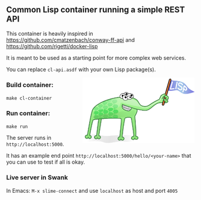 ## Common Lisp container running a simple REST API

This container is heavily inspired in https://github.com/cmatzenbach/conway-ff-api and https://github.com/rigetti/docker-lisp 

It is meant to be used as a starting point for more complex web services.

You can replace `cl-api.asdf` with your own Lisp package(s).

<img src="lispLogo.svg" width=300 align=right>


### Build container:

`make cl-container`

### Run container:

`make run`

The server runs in `http://localhost:5000`.

It has an example end point `http://localhost:5000/hello/<your-name>` that you can use to test if all is okay.

### Live server in Swank

In Emacs:
<code>M-x slime-connect</code>
and use `localhost` as host and port `4005`
	
